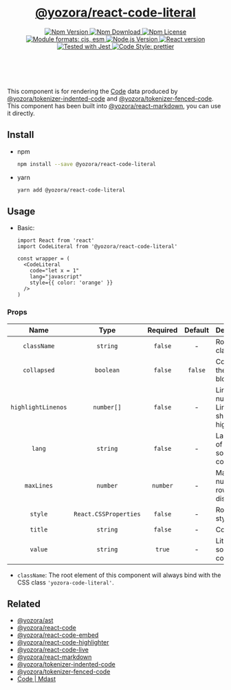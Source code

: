 <header>
  <h1 align="center">
    <a href="https://github.com/guanghechen/yozora-react/tree/main/packages/code-literal#readme">@yozora/react-code-literal</a>
  </h1>
  <div align="center">
    <a href="https://www.npmjs.com/package/@yozora/react-code-literal">
      <img
        alt="Npm Version"
        src="https://img.shields.io/npm/v/@yozora/react-code-literal.svg"
      />
    </a>
    <a href="https://www.npmjs.com/package/@yozora/react-code-literal">
      <img
        alt="Npm Download"
        src="https://img.shields.io/npm/dm/@yozora/react-code-literal.svg"
      />
    </a>
    <a href="https://www.npmjs.com/package/@yozora/react-code-literal">
      <img
        alt="Npm License"
        src="https://img.shields.io/npm/l/@yozora/react-code-literal.svg"
      />
    </a>
    <a href="#install">
      <img
        alt="Module formats: cjs, esm"
        src="https://img.shields.io/badge/module_formats-cjs%2C%20esm-green.svg"
      />
    </a>
    <a href="https://github.com/nodejs/node">
      <img
        alt="Node.js Version"
        src="https://img.shields.io/node/v/@yozora/react-code-literal"
      />
    </a>
    <a href="https://github.com/facebook/react">
      <img
        alt="React version"
        src="https://img.shields.io/npm/dependency-version/@yozora/react-code-literal/peer/react"
      />
    </a>
    <a href="https://github.com/facebook/jest">
      <img
        alt="Tested with Jest"
        src="https://img.shields.io/badge/tested_with-jest-9c465e.svg"
      />
    </a>
    <a href="https://github.com/prettier/prettier">
      <img
        alt="Code Style: prettier"
        src="https://img.shields.io/badge/code_style-prettier-ff69b4.svg?style=flat-square"
      />
    </a>
  </div>
</header>
<br/>

This component is for rendering the [Code][@yozora/ast] data produced by
[@yozora/tokenizer-indented-code][] and [@yozora/tokenizer-fenced-code].\
This component has been built into [@yozora/react-markdown][], you can use it directly.


## Install

* npm

  ```bash
  npm install --save @yozora/react-code-literal
  ```

* yarn

  ```bash
  yarn add @yozora/react-code-literal
  ```


## Usage

* Basic:

  ```tsx
  import React from 'react'
  import CodeLiteral from '@yozora/react-code-literal'

  const wrapper = (
    <CodeLiteral 
      code="let x = 1"
      lang="javascript"
      style={{ color: 'orange' }} 
    />
  )
  ```

### Props

Name                | Type                  | Required  | Default | Description
:------------------:|:---------------------:|:---------:|:-------:|:-------------
`className`         | `string`              | `false`   | -       | Root css class
`collapsed`         | `boolean`             | `false`   | `false` | Collapse the code block
`highlightLinenos`  | `number[]`            | `false`   | -       | Line number of Lines that should be highlighted
`lang`              | `string`              | `false`   | -       | Language of the source codes
`maxLines`          | `number`              | `number`  | -       | Maximum number of rows displayed
`style`             | `React.CSSProperties` | `false`   | -       | Root css style
`title`             | `string`              | `false`   | -       | Code title
`value`             | `string`              | `true`    | -       | Literal source codes

* `className`: The root element of this component will always bind with the
  CSS class `'yozora-code-literal'`.


## Related

* [@yozora/ast][]
* [@yozora/react-code][]
* [@yozora/react-code-embed][]
* [@yozora/react-code-highlighter][]
* [@yozora/react-code-live][]
* [@yozora/react-markdown][]
* [@yozora/tokenizer-indented-code][]
* [@yozora/tokenizer-fenced-code][]
* [Code | Mdast][mdast]


[@yozora/ast]: https://www.npmjs.com/package/@yozora/ast#code
[@yozora/react-code]: https://www.npmjs.com/package/@yozora/react-code
[@yozora/react-code-embed]: https://www.npmjs.com/package/@yozora/react-code-embed
[@yozora/react-code-highlighter]: https://www.npmjs.com/package/@yozora/react-code-highlighter
[@yozora/react-code-literal]: https://www.npmjs.com/package/@yozora/react-code-literal
[@yozora/react-code-live]: https://www.npmjs.com/package/@yozora/react-code-live
[@yozora/react-markdown]: https://www.npmjs.com/package/@yozora/react-markdown
[@yozora/tokenizer-indented-code]: https://www.npmjs.com/package/@yozora/tokenizer-indented-code
[@yozora/tokenizer-fenced-code]: https://www.npmjs.com/package/@yozora/tokenizer-fenced-code
[mdast]: https://github.com/syntax-tree/mdast#code

